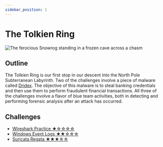 ```yaml
---
sidebar_position: 1
---
```

# The Tolkien Ring
![The ferocious Snowrog standing in a frozen cave across a chasm](./assets/img/splash_art.png)

## Outline
The Tolkien Ring is our first stop in our descent into the North Pole Subterranean Labyrinth. Two of the challenges involve a piece of malware called [Dridex](https://www.cisa.gov/uscert/ncas/alerts/aa19-339a). The objective of this malware is to steal banking credentials and then use them to perform fraudulent financial transactions. All three of the challenges involve a flavor of blue team activities, both in detecting and performing forensic analysis after an attack has occurred.

## Challenges
* [Wireshark Practice ★☆☆☆☆](./wireshark_practice.md)
* [Windows Event Logs ★★☆☆☆](./windows_event_logs.md)
* [Suricata Regata ★★★☆☆](./suricata_regata.md)

